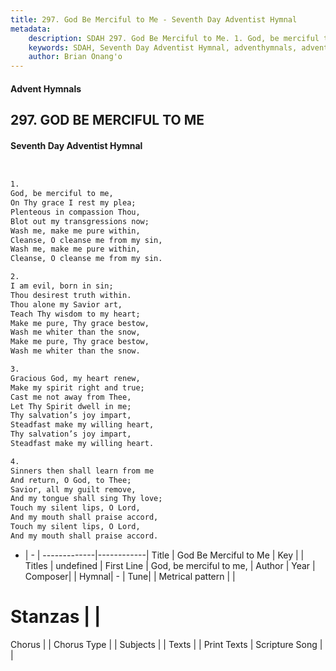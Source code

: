 ```yaml
---
title: 297. God Be Merciful to Me - Seventh Day Adventist Hymnal
metadata:
    description: SDAH 297. God Be Merciful to Me. 1. God, be merciful to me, On Thy grace I rest my plea; Plenteous in compassion Thou, Blot out my transgressions now; Wash me, make me pure within, Cleanse, O cleanse me from my sin, Wash me, make me pure within, Cleanse, O cleanse me from my sin.
    keywords: SDAH, Seventh Day Adventist Hymnal, adventhymnals, advent hymnals, God Be Merciful to Me, God, be merciful to me, 
    author: Brian Onang'o
---
```


#### Advent Hymnals
## 297. GOD BE MERCIFUL TO ME
#### Seventh Day Adventist Hymnal

```txt


1.
God, be merciful to me,
On Thy grace I rest my plea;
Plenteous in compassion Thou,
Blot out my transgressions now;
Wash me, make me pure within,
Cleanse, O cleanse me from my sin,
Wash me, make me pure within,
Cleanse, O cleanse me from my sin.

2.
I am evil, born in sin;
Thou desirest truth within.
Thou alone my Savior art,
Teach Thy wisdom to my heart;
Make me pure, Thy grace bestow,
Wash me whiter than the snow,
Make me pure, Thy grace bestow,
Wash me whiter than the snow.

3.
Gracious God, my heart renew,
Make my spirit right and true;
Cast me not away from Thee,
Let Thy Spirit dwell in me;
Thy salvation’s joy impart,
Steadfast make my willing heart,
Thy salvation’s joy impart,
Steadfast make my willing heart.

4.
Sinners then shall learn from me
And return, O God, to Thee;
Savior, all my guilt remove,
And my tongue shall sing Thy love;
Touch my silent lips, O Lord,
And my mouth shall praise accord,
Touch my silent lips, O Lord,
And my mouth shall praise accord.


```

- |   -  |
-------------|------------|
Title | God Be Merciful to Me |
Key |  |
Titles | undefined |
First Line | God, be merciful to me, |
Author | 
Year | 
Composer|  |
Hymnal|  - |
Tune|  |
Metrical pattern | |
# Stanzas |  |
Chorus |  |
Chorus Type |  |
Subjects |  |
Texts |  |
Print Texts | 
Scripture Song |  |
  
